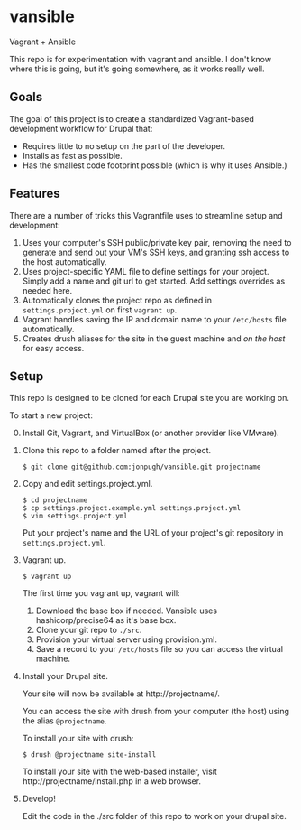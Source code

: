 vansible
========

Vagrant + Ansible

This repo is for experimentation with vagrant and ansible.  I don't know where this is going, but it's going somewhere, as it works really well.

Goals
-----

The goal of this project is to create a standardized Vagrant-based development workflow for Drupal that:

- Requires little to no setup on the part of the developer.
- Installs as fast as possible.
- Has the smallest code footprint possible (which is why it uses Ansible.)

Features
--------

There are a number of tricks this Vagrantfile uses to streamline setup and development:

1. Uses your computer's SSH public/private key pair, removing the need to generate and send out your VM's SSH keys, and granting ssh access to the host automatically.
2. Uses project-specific YAML file to define settings for your project.  Simply add a name and git url to get started. Add settings overrides as needed here.
3. Automatically clones the project repo as defined in `settings.project.yml` on first `vagrant up`.
4. Vagrant handles saving the IP and domain name to your `/etc/hosts` file automatically.
5. Creates drush aliases for the site in the guest machine and *on the host* for easy access.


Setup
-----
This repo is designed to be cloned for each Drupal site you are working on.

To start a new project:

0. Install Git, Vagrant, and VirtualBox (or another provider like VMware).
1. Clone this repo to a folder named after the project.

    ```
    $ git clone git@github.com:jonpugh/vansible.git projectname
    ```
2. Copy and edit settings.project.yml.

    ```
    $ cd projectname
    $ cp settings.project.example.yml settings.project.yml
    $ vim settings.project.yml
    ```

    Put your project's name and the URL of your project's git repository in
    `settings.project.yml`.

3. Vagrant up.

    ```
    $ vagrant up
    ```

    The first time you vagrant up, vagrant will:

    1. Download the base box if needed.
      Vansible uses hashicorp/precise64 as it's base box.
    2. Clone your git repo to `./src`.
    3. Provision your virtual server using provision.yml.
    4. Save a record to your `/etc/hosts` file so you can access the virtual machine.

4. Install your Drupal site.

    Your site will now be available at http://projectname/.

    You can access the site with drush from your computer (the host) using the alias `@projectname`.

    To install your site with drush:

    ```
    $ drush @projectname site-install
    ```

    To install your site with the web-based installer, visit http://projectname/install.php in a web browser.

5. Develop!

    Edit the code in the ./src folder of this repo to work on your drupal site.
